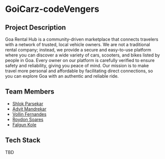 # GoiCarz-codeVengers

## Project Description
Goa Rental Hub is a community-driven marketplace that connects travelers with a network of trusted, local vehicle owners. We are not a traditional rental company; instead, we provide a secure and easy-to-use platform where you can discover a wide variety of cars, scooters, and bikes listed by people in Goa. Every owner on our platform is carefully verified to ensure safety and reliability, giving you peace of mind. Our mission is to make travel more personal and affordable by facilitating direct connections, so you can explore Goa with an authentic and reliable ride.

## Team Members
- [Shlok Parsekar](https://github.com/shlokparsekar27)
- [Advit Mandrekar](https://github.com/MandrekarAdvit)  
- [Vollin Fernandes](https://github.com/vollin-git)  
- [Roydon Soares](https://github.com/soares-roydon)  
- [Falgun Kole](https://github.com/FalgunKole)  

## Tech Stack
TBD

